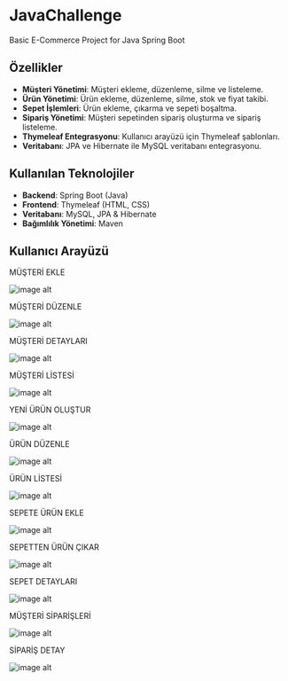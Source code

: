 # JavaChallenge
Basic E-Commerce Project for Java Spring Boot

## Özellikler

- **Müşteri Yönetimi**: Müşteri ekleme, düzenleme, silme ve listeleme.
- **Ürün Yönetimi**: Ürün ekleme, düzenleme, silme, stok ve fiyat takibi.
- **Sepet İşlemleri**: Ürün ekleme, çıkarma ve sepeti boşaltma.
- **Sipariş Yönetimi**: Müşteri sepetinden sipariş oluşturma ve sipariş listeleme.
- **Thymeleaf Entegrasyonu**: Kullanıcı arayüzü için Thymeleaf şablonları.
- **Veritabanı**: JPA ve Hibernate ile MySQL veritabanı entegrasyonu.

## Kullanılan Teknolojiler

- **Backend**: Spring Boot (Java)
- **Frontend**: Thymeleaf (HTML, CSS)
- **Veritabanı**: MySQL, JPA & Hibernate
- **Bağımlılık Yönetimi**: Maven

## Kullanıcı Arayüzü

MÜŞTERİ EKLE

![image alt](https://github.com/suleymanoruc01/JavaChallenge/blob/95233139d139a98d87f0140564a4b9424ad55840/images/1.png)

MÜŞTERİ DÜZENLE

![image alt](https://github.com/suleymanoruc01/JavaChallenge/blob/95233139d139a98d87f0140564a4b9424ad55840/images/2.png)

MÜŞTERİ DETAYLARI

![image alt](https://github.com/suleymanoruc01/JavaChallenge/blob/95233139d139a98d87f0140564a4b9424ad55840/images/3.png)

MÜŞTERİ LİSTESİ

![image alt](https://github.com/suleymanoruc01/JavaChallenge/blob/95233139d139a98d87f0140564a4b9424ad55840/images/4.png)

YENİ ÜRÜN OLUŞTUR

![image alt](https://github.com/suleymanoruc01/JavaChallenge/blob/95233139d139a98d87f0140564a4b9424ad55840/images/5.png)

ÜRÜN DÜZENLE

![image alt](https://github.com/suleymanoruc01/JavaChallenge/blob/95233139d139a98d87f0140564a4b9424ad55840/images/6.png)

ÜRÜN LİSTESİ

![image alt](https://github.com/suleymanoruc01/JavaChallenge/blob/95233139d139a98d87f0140564a4b9424ad55840/images/7.png)

SEPETE ÜRÜN EKLE

![image alt](https://github.com/suleymanoruc01/JavaChallenge/blob/95233139d139a98d87f0140564a4b9424ad55840/images/8.png)

SEPETTEN ÜRÜN ÇIKAR

![image alt](https://github.com/suleymanoruc01/JavaChallenge/blob/95233139d139a98d87f0140564a4b9424ad55840/images/9.png)

SEPET DETAYLARI

![image alt](https://github.com/suleymanoruc01/JavaChallenge/blob/95233139d139a98d87f0140564a4b9424ad55840/images/10.png)

MÜŞTERİ SİPARİŞLERİ

![image alt](https://github.com/suleymanoruc01/JavaChallenge/blob/95233139d139a98d87f0140564a4b9424ad55840/images/11.png)

SİPARİŞ DETAY

![image alt](https://github.com/suleymanoruc01/JavaChallenge/blob/95233139d139a98d87f0140564a4b9424ad55840/images/12.png)
